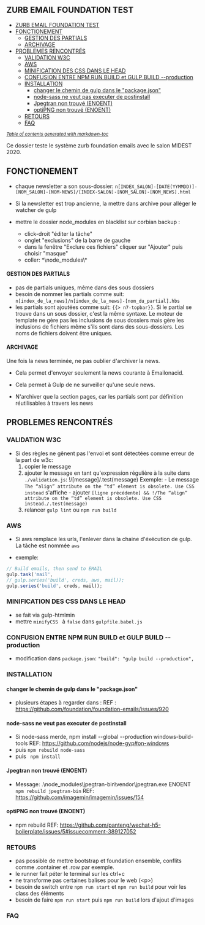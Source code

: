 ZURB EMAIL FOUNDATION TEST
---
- [ZURB EMAIL FOUNDATION TEST](#zurb-email-foundation-test)
- [FONCTIONEMENT](#fonctionement)
    + [GESTION DES PARTIALS](#gestion-des-partials)
    + [ARCHIVAGE](#archivage)
- [PROBLEMES RENCONTRÉS](#problemes-rencontr-s)
  * [VALIDATION W3C](#validation-w3c)
  * [AWS](#aws)
  * [MINIFICATION DES CSS DANS LE HEAD](#minification-des-css-dans-le-head)
  * [CONFUSION ENTRE NPM RUN BUILD et GULP BUILD --production](#confusion-entre-npm-run-build-et-gulp-build---production)
  * [INSTALLATION](#installation)
    + [changer le chemin de gulp dans le "package.json"](#changer-le-chemin-de-gulp-dans-le--packagejson-)
    + [node-sass ne veut pas executer de postinstall](#node-sass-ne-veut-pas-executer-de-postinstall)
    + [Jpegtran non trouvé (ENOENT)](#jpegtran-non-trouv---enoent-)
    + [optiPNG non trouvé (ENOENT)](#optipng-non-trouv---enoent-)
  * [RETOURS](#retours)
  * [FAQ](#faq)

<small><i><a href='http://ecotrust-canada.github.io/markdown-toc/'>Table of contents generated with markdown-toc</a></i></small>



Ce dossier teste le système zurb foundation emails avec le salon MIDEST 2020.

## FONCTIONEMENT ##

- chaque newsletter a son sous-dossier:
``n[INDEX_SALON]-[DATE(YYMMDD)]-[NOM_SALON]-[NOM-NEWS]/[INDEX-SALON]-[NOM_SALON]-[NOM_NEWS].html``
- Si la newsletter est trop ancienne, la mettre dans archive pour alléger le watcher de gulp


- mettre le dossier  node_modules  en blacklist sur corbian backup :
    - click-droit "éditer la tâche"
    - onglet "exclusions" de la barre de gauche
    - dans la fenêtre "Exclure ces fichiers" cliquer sur "Ajouter" puis choisir "masque"
    - coller: *\node_modules\\\*

#### GESTION DES PARTIALS ####

- pas de partials uniques, même dans des sous dossiers
- besoin de nommer les partials comme suit: ``n[index_de_la_news]/n[index_de_la_news]-[nom_du_partial].hbs``
- les partials sont ajoutées comme suit: ``{{> n7-topbar}}``. Si le partial se trouve dans un sous dossier, c'est la même syntaxe. Le moteur de template ne gère pas les inclusions de sous dossiers mais gère les inclusions de fichiers même s'ils sont dans des sous-dossiers.
Les noms de fichiers doivent être uniques.

#### ARCHIVAGE ####

Une fois la news terminée, ne pas oublier d'archiver la news.

- Cela permet d'envoyer seulement la news courante à Emailonacid.

- Cela permet à Gulp de ne surveiller qu'une seule news.

- N'archiver que la section pages, car les partials sont par définition réutilisables à travers les news


## PROBLEMES RENCONTRÉS ##

### VALIDATION W3C ###

- Si des règles ne gênent pas l'envoi et sont détectées comme erreur de la part de w3c:
    1. copier le message
    2. ajouter le message en tant qu'expression régulière à la suite dans ``./validation.js``: !/[message]/.test(message)
        Exemple:
            - Le message ``The “align” attribute on the “td” element is obsolete. Use CSS instead`` s'affiche
            - ajouter 
                ``
                [ligne précédente] &&
                !/The “align” attribute on the “td” element is obsolete. Use CSS instead./.test(message)
                ``
    3. relancer ``gulp lint`` ou ``npm run build``




### AWS ###

- Si aws remplace les urls, l'enlever dans la chaine d'éxécution de gulp. La tâche est nommée ``aws``

- exemple: 
```javascript
// Build emails, then send to EMAIL
gulp.task('mail',
// gulp.series('build', creds, aws, mail));
gulp.series('build', creds, mail));
```

### MINIFICATION DES CSS DANS LE HEAD ###

- se fait via gulp-htmlmin
- mettre ``minifyCSS `` à ``false`` dans ``gulpfile.babel.js``


### CONFUSION ENTRE NPM RUN BUILD et GULP BUILD --production ###

- modification dans ``package.json``: ``"build": "gulp build --production",``


### INSTALLATION ###

#### changer le chemin de gulp dans le "package.json" ####

- plusieurs étapes à regarder dans :
    REF : https://github.com/foundation/foundation-emails/issues/920

#### node-sass ne veut pas executer de postinstall ####

- Si node-sass merde, npm install --global --production windows-build-tools 
    REF: https://github.com/nodejs/node-gyp#on-windows 
- puis ``npm rebuild node-sass``
- puis `` npm install``

#### Jpegtran non trouvé (ENOENT) ####

- Message:
    .\node_modules\jpegtran-bin\vendor\jpegtran.exe ENOENT
    ``npm rebuild jpegtran-bin``
    REF: https://github.com/imagemin/imagemin/issues/154

#### optiPNG non trouvé (ENOENT) ####

- npm rebuild
    REF: https://github.com/panteng/wechat-h5-boilerplate/issues/5#issuecomment-389127052


### RETOURS ###

- pas possible de mettre bootstrap et foundation ensemble, conflits comme .container et .row par exemple.
- le runner fait péter le terminal sur les ctrl+c
- ne transforme pas certaines balises pour le web (\<p\>)
- besoin de switch entre ``npm run start`` et ``npm run build`` pour voir les class des éléments
- besoin de faire ``npm run start`` puis ``npm run build`` lors d'ajout d'images


### FAQ ###